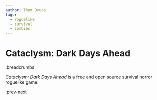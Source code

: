 ```yaml
---
author: Thom Bruce
tags:
  - roguelike
  - survival
  - zombies
---
```


# Cataclysm: Dark Days Ahead

:breadcrumbs

_Cataclysm: Dark Days Ahead_ is a free and open source survival horror roguelike game.

:prev-next
